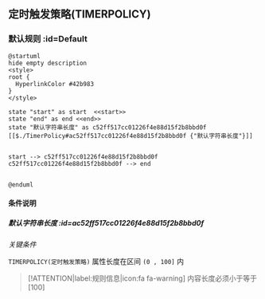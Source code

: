 ## 定时触发策略(TIMERPOLICY) <!-- {docsify-ignore-all} -->

   

### 默认规则 :id=Default

```plantuml
@startuml
hide empty description
<style>
root {
  HyperlinkColor #42b983
}
</style>

state "start" as start  <<start>>
state "end" as end <<end>>
state "默认字符串长度" as c52ff517cc01226f4e88d15f2b8bbd0f [[$./TimerPolicy#ac52ff517cc01226f4e88d15f2b8bbd0f {"默认字符串长度"}]]


start --> c52ff517cc01226f4e88d15f2b8bbd0f 
c52ff517cc01226f4e88d15f2b8bbd0f --> end 


@enduml
```

#### 条件说明

##### 默认字符串长度 :id=ac52ff517cc01226f4e88d15f2b8bbd0f


*关键条件*


`TIMERPOLICY(定时触发策略)` 属性长度在区间 `(0 , 100]` 内

> [!ATTENTION|label:规则信息|icon:fa fa-warning]
> 内容长度必须小于等于[100]







